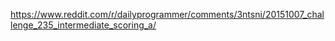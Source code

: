 https://www.reddit.com/r/dailyprogrammer/comments/3ntsni/20151007_challenge_235_intermediate_scoring_a/